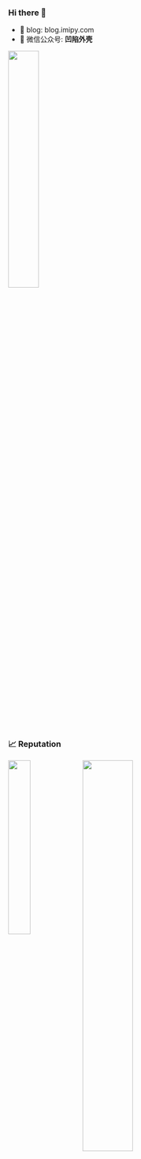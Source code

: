### Hi there 👋
- 📖 blog: blog.imipy.com
- 🤔 微信公众号: **凹陷外壳**

<img src="https://github.com/ac0d3r/ac0d3r/assets/26270009/48c48d98-d7c9-451a-ad0f-1ac776b9de93" width=35%>

### 📈 Reputation
<div>
  <img src="https://github-readme-stats.vercel.app/api/top-langs/?username=ac0d3r&layout=donut&hide=html,yara,css" width=30% style="float: left">
  <img src="https://github-readme-stats.vercel.app/api?username=ac0d3r&show_icons=true&theme=onedark" width=45%>
</div>
